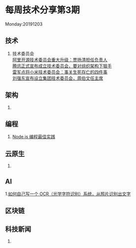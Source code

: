 # 每周技术分享第3期
Monday:20191203

## 技术
1. 技术委员会  
[阿里开源技术委员会重大升级：贾扬清担任负责人](https://www.infoq.cn/article/jdpbZAAMUp0xeM4yKWOk)  
[腾讯正式宣布成立技术委员会，要对组织架构下狠手](https://www.infoq.cn/article/3eZx_mo3CTCDeZqlmGg4)  
[雷军点将小米技术委员会：事关生死存亡的四件事](https://www.infoq.cn/article/Bo8-IXjG8S4LaT2APcb3)  
[刘强东宣布设立集团技术委员会，周伯文任主席](https://www.infoq.cn/article/2t0D86b5rxBStcVPkhQF)

## 架构
1. 

## 编程
1. [Node.js 编程最佳实践](https://github.com/goldbergyoni/nodebestpractices)
  
## 云原生
1. 


## AI
1.[如何自己写一个 OCR（光学字符识别）系统，从照片识别出文字](https://theailearner.com/optical-character-recognition/)

## 区块链


## 科技新闻
1. 
